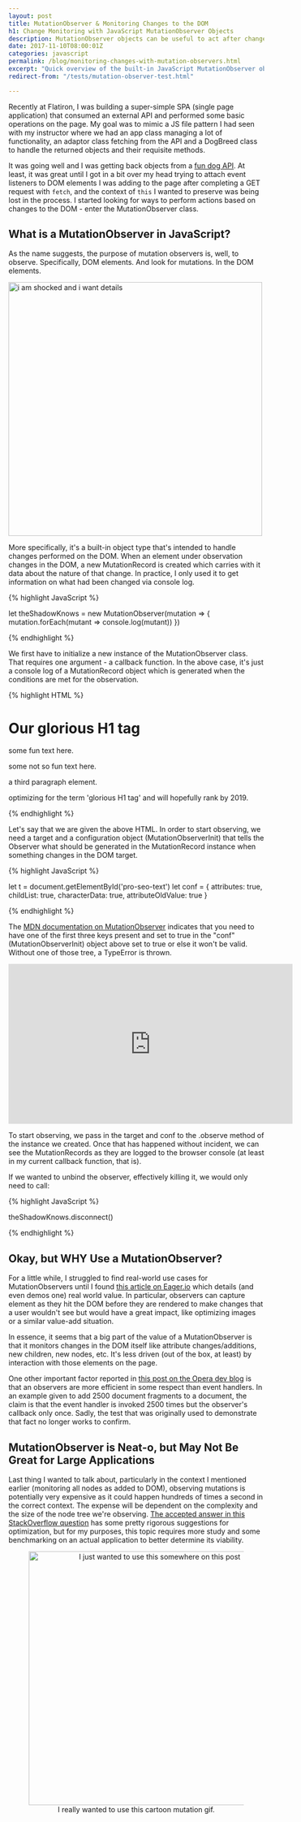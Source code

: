```yaml
---
layout: post
title: MutationObserver & Monitoring Changes to the DOM
h1: Change Monitoring with JavaScript MutationObserver Objects
description: MutationObserver objects can be useful to act after changes are made to the DOM.
date: 2017-11-10T08:00:01Z
categories: javascript
permalink: /blog/monitoring-changes-with-mutation-observers.html
excerpt: "Quick overview of the built-in JavaScript MutationObserver object type and how to use it."
redirect-from: "/tests/mutation-observer-test.html"

---
```


Recently at Flatiron, I was building a super-simple SPA (single page application) that consumed an external API and performed some basic operations on the page. My goal was to mimic a JS file pattern I had seen with my instructor where we had an app class managing a lot of functionality, an adaptor class fetching from the API and a DogBreed class to handle the returned objects and their requisite methods.

It was going well and I was getting back objects from a [fun dog API](https://dog.ceo/dog-api/). At least, it was great until I got in a bit over my head trying to attach event listeners to DOM elements I was adding to the page after completing a GET request with `fetch`, and the context of `this` I wanted to preserve was being lost in the process. I started looking for ways to perform actions based on changes to the DOM - enter the MutationObserver class.

## What is a MutationObserver in JavaScript?

As the name suggests, the purpose of mutation observers is, well, to observe. Specifically, DOM elements. And look for mutations. In the DOM elements.

<img src="https://i.pinimg.com/originals/87/6a/2c/876a2cf1cb3ad7547429f031ad493f17.jpg" alt="i am shocked and i want details" width="500">

More specifically, it's a built-in object type that's intended to handle changes performed on the DOM. When an element under observation changes in the DOM, a new MutationRecord is created which carries with it data about the nature of that change. In practice, I only used it to get information on what had been changed via console log.

{% highlight JavaScript %}

let theShadowKnows = new MutationObserver(mutation => {
  mutation.forEach(mutant => console.log(mutant))
})  

{% endhighlight %}

We first have to initialize a new instance of the MutationObserver class. That requires one argument - a callback function. In the above case, it's just a console log of a MutationRecord object which is generated when the conditions are met for the observation.

{% highlight HTML %}

<body markdown="0">
  <div class="no" id="test">
  <h1>Our glorious H1 tag</h1>
  <p id="fun-text">some fun text here.</p>
  <p>some not so fun text here.</p>
  <p>a third paragraph element.</p>
  <p id="pro-seo-text" class="super-valuable">optimizing for the term 'glorious H1 tag' and will hopefully rank by 2019.</p>
  </div>
</body>

{% endhighlight %}

Let's say that we are given the above HTML. In order to start observing, we need a target and a configuration object (MutationObserverInit) that tells the Observer what should be generated in the MutationRecord instance when something changes in the DOM target.

{% highlight JavaScript %}

let t = document.getElementById('pro-seo-text')
let conf = {
  attributes: true,
  childList: true,
  characterData: true,
  attributeOldValue: true
}   

{% endhighlight %}

The [MDN documentation on MutationObserver](https://developer.mozilla.org/en-US/docs/Web/API/MutationObserver#MutationObserverInit#MutationObserverInit) indicates that you need to have one of the first three keys present and set to true in the "conf" (MutationObserverInit) object above set to true or else it won't be valid. Without one of those tree, a TypeError is thrown.

<iframe width="560" height="315" src="https://www.youtube.com/embed/pC6QUerHk6o" frameborder="0" allowfullscreen="" class="center-block"></iframe>

To start observing, we pass in the target and conf to the .observe method of the instance we created. Once that has happened without incident, we can see the MutationRecords as they are logged to the browser console (at least in my current callback function, that is).

If we wanted to unbind the observer, effectively killing it, we would only need to call:

{% highlight JavaScript %}

theShadowKnows.disconnect()

{% endhighlight %}

## Okay, but WHY Use a MutationObserver?

For a little while, I struggled to find real-world use cases for MutationObservers until I found [this article on Eager.io](https://eager.io/blog/three-real-world-use-cases-for-mutation-observer/) which details (and even demos one) real world value. In particular, observers can capture element as they hit the DOM before they are rendered to make changes that a user wouldn't see but would have a great impact, like optimizing images or a similar value-add situation.

In essence, it seems that a big part of the value of a MutationObserver is that it monitors changes in the DOM itself like attribute changes/additions, new children, new nodes, etc. It's less driven (out of the box, at least) by interaction with those elements on the page.

One other important factor reported in [this post on the Opera dev blog](https://dev.opera.com/articles/mutation-observers-tutorial/) is that an observers are more efficient in some respect than event handlers. In an example given to add 2500 document fragments to a document, the claim is that the event handler is invoked 2500 times but the observer's callback only once. Sadly, the test that was originally used to demonstrate that fact no longer works to confirm.

## MutationObserver is Neat-o, but May Not Be Great for Large Applications

Last thing I wanted to talk about, particularly in the context I mentioned earlier (monitoring all nodes as added to DOM), observing mutations is potentially very expensive as it could happen hundreds of times a second in the correct context. The expense will be dependent on the complexity and the size of the node tree we're observing. [The accepted answer in this StackOverflow question](https://stackoverflow.com/questions/31659567/performance-of-mutationobserver-to-detect-nodes-in-entire-dom/39332340) has some pretty rigorous suggestions for optimization, but for my purposes, this topic requires more study and some benchmarking on an actual application to better determine its viability.

<figure style="text-align: center;">
  <img src="https://vignette.wikia.nocookie.net/dpwikia/images/8/8f/S03M04_halfa_DNA_mutation.gif/revision/latest?cb=20130722031650" alt="I just wanted to use this somewhere on this post" width="500px">
  <figcaption>I really wanted to use this cartoon mutation gif.</figcaption>
</figure>
